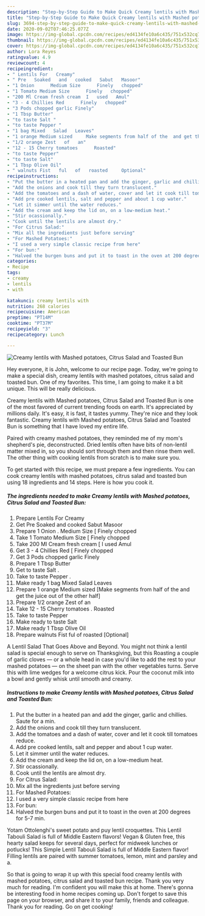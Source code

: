```yaml
---
description: "Step-by-Step Guide to Make Quick Creamy lentils with Mashed potatoes, Citrus Salad and Toasted Bun"
title: "Step-by-Step Guide to Make Quick Creamy lentils with Mashed potatoes, Citrus Salad and Toasted Bun"
slug: 3694-step-by-step-guide-to-make-quick-creamy-lentils-with-mashed-potatoes-citrus-salad-and-toasted-bun
date: 2020-09-02T07:46:25.077Z
image: https://img-global.cpcdn.com/recipes/ed4134fe10a6c435/751x532cq70/creamy-lentils-with-mashed-potatoes-citrus-salad-and-toasted-bun-recipe-main-photo.jpg
thumbnail: https://img-global.cpcdn.com/recipes/ed4134fe10a6c435/751x532cq70/creamy-lentils-with-mashed-potatoes-citrus-salad-and-toasted-bun-recipe-main-photo.jpg
cover: https://img-global.cpcdn.com/recipes/ed4134fe10a6c435/751x532cq70/creamy-lentils-with-mashed-potatoes-citrus-salad-and-toasted-bun-recipe-main-photo.jpg
author: Lora Reyes
ratingvalue: 4.9
reviewcount: 4
recipeingredient:
- " Lentils For   Creamy"
- " Pre   Soaked   and   cooked   Sabut   Masoor"
- "1 Onion      Medium Size      Finely   chopped"
- "1 Tomato Medium Size      Finely   chopped"
- "200 Ml Cream fresh cream  I   used   Amul"
- "3 - 4 Chillies Red      Finely   chopped"
- "3 Pods chopped garlic Finely"
- "1 Tbsp Butter"
- "to taste Salt "
- "to taste Pepper "
- "1 bag Mixed   Salad   Leaves"
- "1 orange Medium sized     Make segments from half of the  and get the juice out of the other half"
- "1/2 orange Zest   of   an"
- "12 - 15 Cherry tomatoes      Roasted"
- "to taste Pepper"
- "to taste Salt"
- "1 Tbsp Olive Oil"
- " walnuts Fist   ful   of   roasted     Optional"
recipeinstructions:
- "Put the butter in a heated pan and add the ginger, garlic and chillies. Saute for a min."
- "Add the onions and cook till they turn translucent."
- "Add the tomatoes and a dash of water, cover and let it cook till tomatoes reduce."
- "Add pre cooked lentils, salt and pepper and about 1 cup water."
- "Let it simmer until the water reduces."
- "Add the cream and keep the lid on, on a low-medium heat."
- "Stir ocassionally."
- "Cook until the lentils are almost dry."
- "For Citrus Salad:"
- "Mix all the ingredients just before serving"
- "For Mashed Potatoes:"
- "I used a very simple classic recipe from here"
- "For bun:"
- "Halved the burgen buns and put it to toast in the oven at 200 degrees for 5-7 min."
categories:
- Recipe
tags:
- creamy
- lentils
- with

katakunci: creamy lentils with 
nutrition: 268 calories
recipecuisine: American
preptime: "PT14M"
cooktime: "PT37M"
recipeyield: "3"
recipecategory: Lunch

---
```



![Creamy lentils with Mashed potatoes, Citrus Salad and Toasted Bun](https://img-global.cpcdn.com/recipes/ed4134fe10a6c435/751x532cq70/creamy-lentils-with-mashed-potatoes-citrus-salad-and-toasted-bun-recipe-main-photo.jpg)

Hey everyone, it is John, welcome to our recipe page. Today, we're going to make a special dish, creamy lentils with mashed potatoes, citrus salad and toasted bun. One of my favorites. This time, I am going to make it a bit unique. This will be really delicious.

Creamy lentils with Mashed potatoes, Citrus Salad and Toasted Bun is one of the most favored of current trending foods on earth. It's appreciated by millions daily. It's easy, it is fast, it tastes yummy. They're nice and they look fantastic. Creamy lentils with Mashed potatoes, Citrus Salad and Toasted Bun is something that I have loved my entire life.

Paired with creamy mashed potatoes, they reminded me of my mom&#39;s shepherd&#39;s pie, deconstructed. Dried lentils often have bits of non-lentil matter mixed in, so you should sort through them and then rinse them well. The other thing with cooking lentils from scratch is to make sure you.


To get started with this recipe, we must prepare a few ingredients. You can cook creamy lentils with mashed potatoes, citrus salad and toasted bun using 18 ingredients and 14 steps. Here is how you cook it.

<!--inarticleads1-->

##### The ingredients needed to make Creamy lentils with Mashed potatoes, Citrus Salad and Toasted Bun:

1. Prepare  Lentils For   Creamy
1. Get  Pre   Soaked   and   cooked   Sabut   Masoor
1. Prepare 1 Onion .     Medium Size     [ Finely   chopped
1. Take 1 Tomato Medium Size     [ Finely   chopped
1. Take 200 Ml Cream fresh cream [ I   used   Amul
1. Get 3 - 4 Chillies Red     [ Finely   chopped
1. Get 3 Pods chopped garlic Finely
1. Prepare 1 Tbsp Butter
1. Get to taste Salt .
1. Take to taste Pepper .
1. Make ready 1 bag Mixed   Salad   Leaves
1. Prepare 1 orange Medium sized     [Make segments from half of the  and get the juice out of the other half]
1. Prepare 1/2 orange Zest   of   an
1. Take 12 - 15 Cherry tomatoes .     Roasted
1. Take to taste Pepper
1. Make ready to taste Salt
1. Make ready 1 Tbsp Olive Oil
1. Prepare  walnuts Fist   ful   of   roasted     [Optional]


A Lentil Salad That Goes Above and Beyond. You might not think a lentil salad is special enough to serve on Thanksgiving, but this Roasting a couple of garlic cloves — or a whole head in case you&#39;d like to add the rest to your mashed potatoes — on the sheet pan with the other vegetables turns. Serve this with lime wedges for a welcome citrus kick. Pour the coconut milk into a bowl and gently whisk until smooth and creamy. 

<!--inarticleads2-->

##### Instructions to make Creamy lentils with Mashed potatoes, Citrus Salad and Toasted Bun:

1. Put the butter in a heated pan and add the ginger, garlic and chillies. Saute for a min.
1. Add the onions and cook till they turn translucent.
1. Add the tomatoes and a dash of water, cover and let it cook till tomatoes reduce.
1. Add pre cooked lentils, salt and pepper and about 1 cup water.
1. Let it simmer until the water reduces.
1. Add the cream and keep the lid on, on a low-medium heat.
1. Stir ocassionally.
1. Cook until the lentils are almost dry.
1. For Citrus Salad:
1. Mix all the ingredients just before serving
1. For Mashed Potatoes:
1. I used a very simple classic recipe from here
1. For bun:
1. Halved the burgen buns and put it to toast in the oven at 200 degrees for 5-7 min.


Yotam Ottolenghi&#39;s sweet potato and puy lentil croquettes. This Lentil Tabouli Salad is full of Middle Eastern flavors! Vegan &amp; Gluten free, this hearty salad keeps for several days, perfect for midweek lunches or potlucks! This Simple Lentil Tabouli Salad is full of Middle Eastern flavor! Filling lentils are paired with summer tomatoes, lemon, mint and parsley and a. 

So that is going to wrap it up with this special food creamy lentils with mashed potatoes, citrus salad and toasted bun recipe. Thank you very much for reading. I'm confident you will make this at home. There's gonna be interesting food in home recipes coming up. Don't forget to save this page on your browser, and share it to your family, friends and colleague. Thank you for reading. Go on get cooking!
